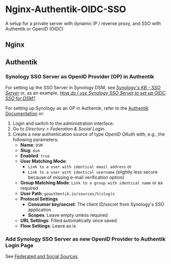 # Nginx-Authentik-OIDC-SSO
A setup for a private server with dynamic IP / reverse proxy, and SSO with Authentik or OpenID (OIDC)
## Nginx
## Authentik
### Synology SSO Server as OpenID Provider (OP) in Authentik
For setting up the SSO Server in Synology DSM, see [_Synology's KB - SSO Server_](https://kb.synology.com/en-us/DSM/help/SSOServer/sso_server_desc) or, as an example, [_How do I use Synology SSO Server to set up OIDC SSO for DSM?_](https://kb.synology.com/en-us/DSM/tutorial/set_up_oidc_for_dsm_in_sso_server).

For setting up Synology as an OP in Authentik, refer to the [Authentik Documentation](https://docs.goauthentik.io/docs/users-sources/sources/protocols/oauth/#openid-connect-authentik-20226) or:
1. Login and switch to the administration interface.
2. Go to _Directory > Federation & Social Login_.
3. Create a new authentication source of type _OpenID OAuth_ with, e.g., the following parameters:
    - **Name**: `DSM`
    - **Slug**: `dsm`
    - **Enabled**: `true`
    - **User Matching Mode**:
      - `Link to a user with identical email address` or
      - `Link to a user with identical username` (slightly less secure because of missing e-mail verification option)
    - **Group Matching Mode**: `Link to a group with identical name` or as required
    - **User Path**: `goauthentik.io/sources/%(slug)s`
    - **Protocol Settings**
      - **Consumer key/secret**: The client ID/secret from Synology's SSO application
      - **Scopes**: Leave empty unless required
    - **URL Settings**: Filled automatically once saved
    - **Flow Settings**: Leave as is
### Add Synology SSO Server as new OpenID Provider to Authentik Login Page
See [Federated and Social Sources](https://docs.goauthentik.io/docs/users-sources/sources/).
